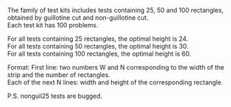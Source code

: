 The family of test kits includes tests containing 25, 50 and 100 rectangles, obtained by guillotine cut and non-guillotine cut.<br />
Each test kit has 100 problems.<br />

For all tests containing 25 rectangles, the optimal height is 24.<br />
For all tests containing 50 rectangles, the optimal height is 30.<br />
For all tests containing 100 rectangles, the optimal height is 60.<br />

Format:
First line: two numbers W and N corresponding to the width of the strip and the number of rectangles.<br />
Each of the next N lines: width and height of the corresponding rectangle.<br />

P.S. nonguil25 tests are bugged.<br />
